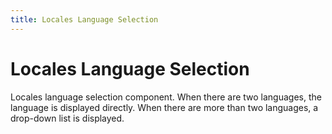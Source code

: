 ```yaml
---
title: Locales Language Selection
---
```


# Locales Language Selection

<div>Locales language selection component. When there are two languages, the language is displayed directly. When there are more than two languages, a drop-down list is displayed.</div>
